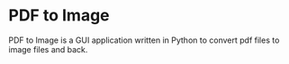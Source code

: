 # PDF to Image
PDF to Image is a GUI application written in Python to convert pdf files to image files and back.